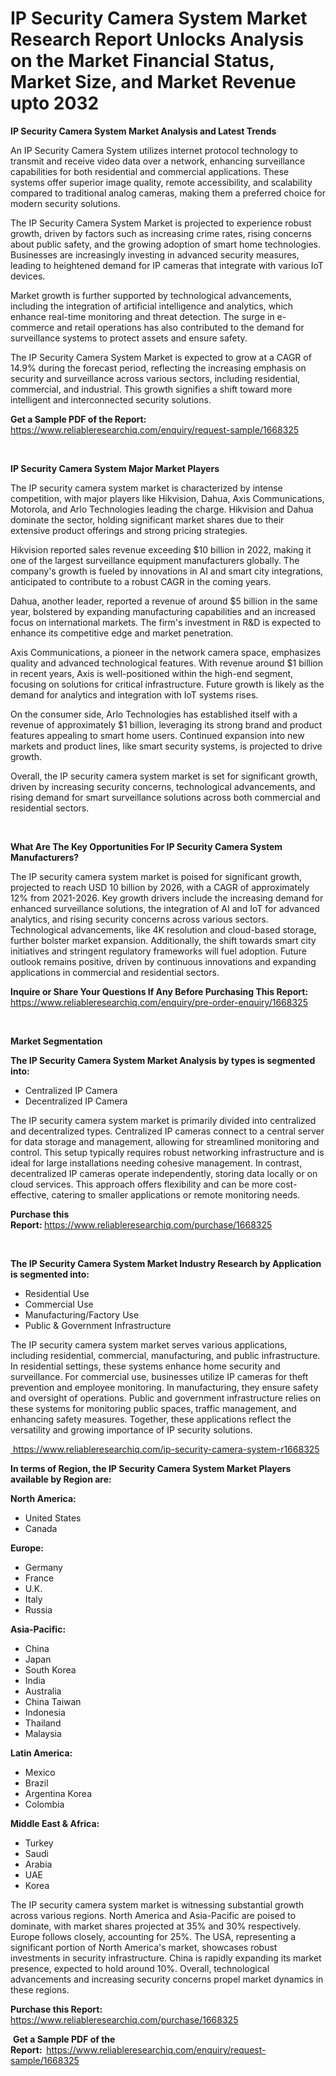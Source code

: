 <p><h1>IP Security Camera System Market Research Report Unlocks Analysis on the Market Financial Status, Market Size, and Market Revenue upto 2032</h1></p><p><strong>IP Security Camera System Market Analysis and Latest Trends</strong></p>
<p><p>An IP Security Camera System utilizes internet protocol technology to transmit and receive video data over a network, enhancing surveillance capabilities for both residential and commercial applications. These systems offer superior image quality, remote accessibility, and scalability compared to traditional analog cameras, making them a preferred choice for modern security solutions.</p><p>The IP Security Camera System Market is projected to experience robust growth, driven by factors such as increasing crime rates, rising concerns about public safety, and the growing adoption of smart home technologies. Businesses are increasingly investing in advanced security measures, leading to heightened demand for IP cameras that integrate with various IoT devices.</p><p>Market growth is further supported by technological advancements, including the integration of artificial intelligence and analytics, which enhance real-time monitoring and threat detection. The surge in e-commerce and retail operations has also contributed to the demand for surveillance systems to protect assets and ensure safety.</p><p>The IP Security Camera System Market is expected to grow at a CAGR of 14.9% during the forecast period, reflecting the increasing emphasis on security and surveillance across various sectors, including residential, commercial, and industrial. This growth signifies a shift toward more intelligent and interconnected security solutions.</p></p>
<p><strong>Get a Sample PDF of the Report:&nbsp;</strong> <a href="https://www.reliableresearchiq.com/enquiry/request-sample/1668325?utm_campaign=3510&utm_medium=2&utm_source=Github&utm_content=ia&utm_term=17042025&utm_id=ip-security-camera-system">https://www.reliableresearchiq.com/enquiry/request-sample/1668325</a></p>
<p>&nbsp;</p>
<p><strong>IP Security Camera System Major Market Players</strong></p>
<p><p>The IP security camera system market is characterized by intense competition, with major players like Hikvision, Dahua, Axis Communications, Motorola, and Arlo Technologies leading the charge. Hikvision and Dahua dominate the sector, holding significant market shares due to their extensive product offerings and strong pricing strategies. </p><p>Hikvision reported sales revenue exceeding $10 billion in 2022, making it one of the largest surveillance equipment manufacturers globally. The company's growth is fueled by innovations in AI and smart city integrations, anticipated to contribute to a robust CAGR in the coming years.</p><p>Dahua, another leader, reported a revenue of around $5 billion in the same year, bolstered by expanding manufacturing capabilities and an increased focus on international markets. The firm's investment in R&D is expected to enhance its competitive edge and market penetration.</p><p>Axis Communications, a pioneer in the network camera space, emphasizes quality and advanced technological features. With revenue around $1 billion in recent years, Axis is well-positioned within the high-end segment, focusing on solutions for critical infrastructure. Future growth is likely as the demand for analytics and integration with IoT systems rises.</p><p>On the consumer side, Arlo Technologies has established itself with a revenue of approximately $1 billion, leveraging its strong brand and product features appealing to smart home users. Continued expansion into new markets and product lines, like smart security systems, is projected to drive growth.</p><p>Overall, the IP security camera system market is set for significant growth, driven by increasing security concerns, technological advancements, and rising demand for smart surveillance solutions across both commercial and residential sectors.</p></p>
<p>&nbsp;</p>
<p><strong>What Are The Key Opportunities For IP Security Camera System Manufacturers?</strong></p>
<p><p>The IP security camera system market is poised for significant growth, projected to reach USD 10 billion by 2026, with a CAGR of approximately 12% from 2021-2026. Key growth drivers include the increasing demand for enhanced surveillance solutions, the integration of AI and IoT for advanced analytics, and rising security concerns across various sectors. Technological advancements, like 4K resolution and cloud-based storage, further bolster market expansion. Additionally, the shift towards smart city initiatives and stringent regulatory frameworks will fuel adoption. Future outlook remains positive, driven by continuous innovations and expanding applications in commercial and residential sectors.</p></p>
<p><strong>Inquire or Share Your Questions If Any Before Purchasing This Report:</strong> <a href="https://www.reliableresearchiq.com/enquiry/pre-order-enquiry/1668325?utm_campaign=3510&utm_medium=2&utm_source=Github&utm_content=ia&utm_term=17042025&utm_id=ip-security-camera-system">https://www.reliableresearchiq.com/enquiry/pre-order-enquiry/1668325</a></p>
<p>&nbsp;</p>
<p><strong>Market Segmentation</strong></p>
<p><strong>The IP Security Camera System Market Analysis by types is segmented into:</strong></p>
<p><ul><li>Centralized IP Camera</li><li>Decentralized IP Camera</li></ul></p>
<p><p>The IP security camera system market is primarily divided into centralized and decentralized types. Centralized IP cameras connect to a central server for data storage and management, allowing for streamlined monitoring and control. This setup typically requires robust networking infrastructure and is ideal for large installations needing cohesive management. In contrast, decentralized IP cameras operate independently, storing data locally or on cloud services. This approach offers flexibility and can be more cost-effective, catering to smaller applications or remote monitoring needs.</p></p>
<p><strong>Purchase this Report:&nbsp;</strong><a href="https://www.reliableresearchiq.com/purchase/1668325?utm_campaign=3510&utm_medium=2&utm_source=Github&utm_content=ia&utm_term=17042025&utm_id=ip-security-camera-system">https://www.reliableresearchiq.com/purchase/1668325</a></p>
<p>&nbsp;</p>
<p><strong>The IP Security Camera System Market Industry Research by Application is segmented into:</strong></p>
<p><ul><li>Residential Use</li><li>Commercial Use</li><li>Manufacturing/Factory Use</li><li>Public & Government Infrastructure</li></ul></p>
<p><p>The IP security camera system market serves various applications, including residential, commercial, manufacturing, and public infrastructure. In residential settings, these systems enhance home security and surveillance. For commercial use, businesses utilize IP cameras for theft prevention and employee monitoring. In manufacturing, they ensure safety and oversight of operations. Public and government infrastructure relies on these systems for monitoring public spaces, traffic management, and enhancing safety measures. Together, these applications reflect the versatility and growing importance of IP security solutions.</p></p>
<p><a href="https://www.reliableresearchiq.com/ip-security-camera-system-r1668325?utm_campaign=3510&utm_medium=2&utm_source=Github&utm_content=ia&utm_term=17042025&utm_id=ip-security-camera-system">&nbsp;https://www.reliableresearchiq.com/ip-security-camera-system-r1668325</a></p>
<p><strong>In terms of Region, the IP Security Camera System Market Players available by Region are:</strong></p>
<p>
    <p> <strong> North America: </strong>
        <ul>
            <li>United States</li>
            <li>Canada</li>
        </ul>
        </p> 
    <p> <strong> Europe: </strong>
        <ul>
            <li>Germany</li>
            <li>France</li>
            <li>U.K.</li>
            <li>Italy</li>
            <li>Russia</li>
        </ul>
        </p> 
    <p> <strong> Asia-Pacific: </strong>
        <ul>
            <li>China</li>
            <li>Japan</li>
            <li>South Korea</li>
            <li>India</li>
            <li>Australia</li>
            <li>China Taiwan</li>
            <li>Indonesia</li>
            <li>Thailand</li>
            <li>Malaysia</li>
        </ul>
        </p> 
    <p> <strong> Latin America: </strong>
        <ul>
            <li>Mexico</li>
            <li>Brazil</li>
            <li>Argentina Korea</li>
            <li>Colombia</li>
        </ul>
        </p> 
    <p> <strong> Middle East & Africa: </strong>
        <ul>
            <li>Turkey</li>
            <li>Saudi</li>
            <li>Arabia</li>
            <li>UAE</li>
            <li>Korea</li>
        </ul>
    </p>
    </p>
<p><p>The IP security camera system market is witnessing substantial growth across various regions. North America and Asia-Pacific are poised to dominate, with market shares projected at 35% and 30% respectively. Europe follows closely, accounting for 25%. The USA, representing a significant portion of North America's market, showcases robust investments in security infrastructure. China is rapidly expanding its market presence, expected to hold around 10%. Overall, technological advancements and increasing security concerns propel market dynamics in these regions.</p></p>
<p><strong>Purchase this Report: </strong><a href="https://www.reliableresearchiq.com/purchase/1668325?utm_campaign=3510&utm_medium=2&utm_source=Github&utm_content=ia&utm_term=17042025&utm_id=ip-security-camera-system">https://www.reliableresearchiq.com/purchase/1668325</a></p>
<p>&nbsp;<strong>Get a Sample PDF of the Report:&nbsp;&nbsp;</strong><a href="https://www.reliableresearchiq.com/enquiry/request-sample/1668325?utm_campaign=3510&utm_medium=2&utm_source=Github&utm_content=ia&utm_term=17042025&utm_id=ip-security-camera-system">https://www.reliableresearchiq.com/enquiry/request-sample/1668325</a></p>
<p><strong></strong></p>
<p><p></p><p></p><p></p></p>